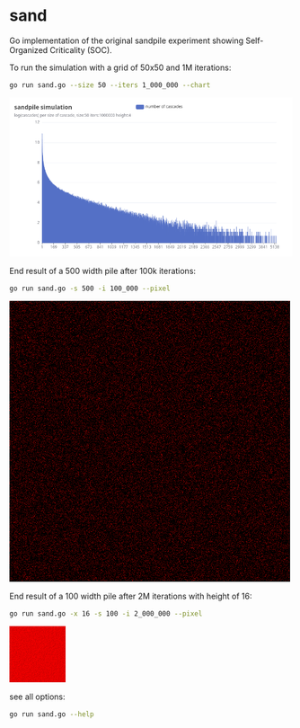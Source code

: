# sand

Go implementation of the original sandpile experiment showing Self-Organized Criticality (SOC).

To run the simulation with a grid of 50x50 and 1M iterations:

```sh
go run sand.go --size 50 --iters 1_000_000 --chart
```

![chart](chart_50_size_1M_iters.png)

End result of a 500 width pile after 100k iterations:

```sh
go run sand.go -s 500 -i 100_000 --pixel
```

![pile](pile_500px_100k_iters.png)

End result of a 100 width pile after 2M iterations with height of 16:

```sh
go run sand.go -x 16 -s 100 -i 2_000_000 --pixel
```

![pile](pile_100px_2M_iters.png)

see all options:

```sh
go run sand.go --help
```
